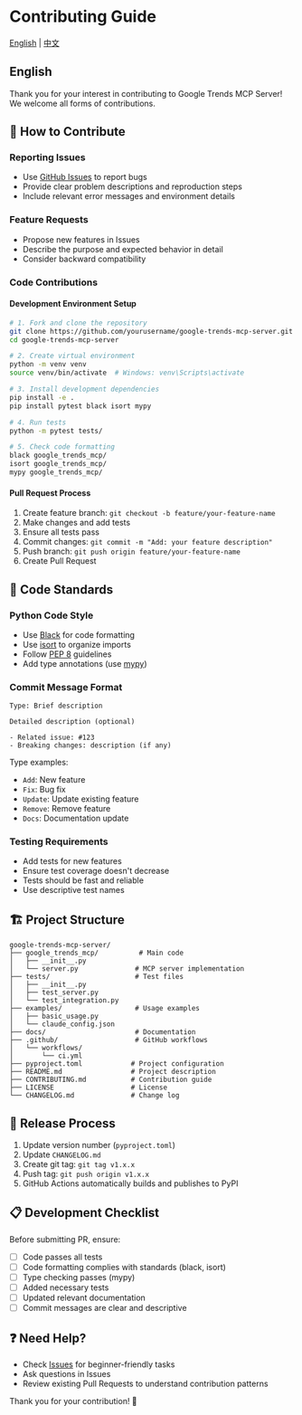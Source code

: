 # Contributing Guide

[English](#english) | [中文](CONTRIBUTING.md)

## English

Thank you for your interest in contributing to Google Trends MCP Server! We welcome all forms of contributions.

## 🤝 How to Contribute

### Reporting Issues
- Use [GitHub Issues](https://github.com/qihoo/google-trends-mcp-server/issues) to report bugs
- Provide clear problem descriptions and reproduction steps
- Include relevant error messages and environment details

### Feature Requests
- Propose new features in Issues
- Describe the purpose and expected behavior in detail
- Consider backward compatibility

### Code Contributions

#### Development Environment Setup
```bash
# 1. Fork and clone the repository
git clone https://github.com/yourusername/google-trends-mcp-server.git
cd google-trends-mcp-server

# 2. Create virtual environment
python -m venv venv
source venv/bin/activate  # Windows: venv\Scripts\activate

# 3. Install development dependencies
pip install -e .
pip install pytest black isort mypy

# 4. Run tests
python -m pytest tests/

# 5. Check code formatting
black google_trends_mcp/
isort google_trends_mcp/
mypy google_trends_mcp/
```

#### Pull Request Process
1. Create feature branch: `git checkout -b feature/your-feature-name`
2. Make changes and add tests
3. Ensure all tests pass
4. Commit changes: `git commit -m "Add: your feature description"`
5. Push branch: `git push origin feature/your-feature-name`
6. Create Pull Request

## 📝 Code Standards

### Python Code Style
- Use [Black](https://black.readthedocs.io/) for code formatting
- Use [isort](https://pycqa.github.io/isort/) to organize imports
- Follow [PEP 8](https://www.python.org/dev/peps/pep-0008/) guidelines
- Add type annotations (use [mypy](http://mypy-lang.org/))

### Commit Message Format
```
Type: Brief description

Detailed description (optional)

- Related issue: #123
- Breaking changes: description (if any)
```

Type examples:
- `Add`: New feature
- `Fix`: Bug fix
- `Update`: Update existing feature
- `Remove`: Remove feature
- `Docs`: Documentation update

### Testing Requirements
- Add tests for new features
- Ensure test coverage doesn't decrease
- Tests should be fast and reliable
- Use descriptive test names

## 🏗️ Project Structure

```
google-trends-mcp-server/
├── google_trends_mcp/          # Main code
│   ├── __init__.py
│   └── server.py              # MCP server implementation
├── tests/                     # Test files
│   ├── __init__.py
│   ├── test_server.py
│   └── test_integration.py
├── examples/                  # Usage examples
│   ├── basic_usage.py
│   └── claude_config.json
├── docs/                      # Documentation
├── .github/                   # GitHub workflows
│   └── workflows/
│       └── ci.yml
├── pyproject.toml            # Project configuration
├── README.md                 # Project description
├── CONTRIBUTING.md           # Contribution guide
├── LICENSE                   # License
└── CHANGELOG.md              # Change log
```

## 🔄 Release Process

1. Update version number (`pyproject.toml`)
2. Update `CHANGELOG.md`
3. Create git tag: `git tag v1.x.x`
4. Push tag: `git push origin v1.x.x`
5. GitHub Actions automatically builds and publishes to PyPI

## 📋 Development Checklist

Before submitting PR, ensure:

- [ ] Code passes all tests
- [ ] Code formatting complies with standards (black, isort)
- [ ] Type checking passes (mypy)
- [ ] Added necessary tests
- [ ] Updated relevant documentation
- [ ] Commit messages are clear and descriptive

## ❓ Need Help?

- Check [Issues](https://github.com/qihoo/google-trends-mcp-server/issues) for beginner-friendly tasks
- Ask questions in Issues
- Review existing Pull Requests to understand contribution patterns

Thank you for your contribution! 🎉
